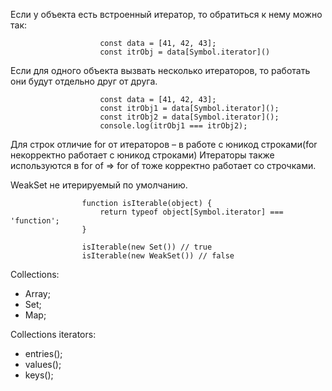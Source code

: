 Если у объекта есть встроенный итератор, то обратиться к нему можно так: 

                        const data = [41, 42, 43];
                        const itrObj = data[Symbol.iterator]()

Если для одного объекта вызвать несколько итераторов, то работать они будут отдельно друг от друга.

                        const data = [41, 42, 43];
                        const itrObj1 = data[Symbol.iterator]();
                        const itrObj2 = data[Symbol.iterator]();
                        console.log(itrObj1 === itrObj2);  

Для строк отличие for от итераторов – в работе с юникод строками(for некорректно работает с юникод строками)
Итераторы также используются в for of => for of тоже корректно работает со строчками.  

WeakSet не итерируемый по умолчанию.

                    function isIterable(object) {
                        return typeof object[Symbol.iterator] === 'function';
                    }

                    isIterable(new Set()) // true
                    isIterable(new WeakSet()) // false

Collections:
 - Array;
 - Set;
 - Map;

Collections iterators:
 - entries();
 - values();
 - keys();